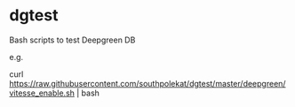 # dgtest

Bash scripts to test Deepgreen DB

e.g.

curl https://raw.githubusercontent.com/southpolekat/dgtest/master/deepgreen/vitesse_enable.sh | bash

